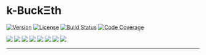 <!--
  Title: kbucketh
  Description: KBucket implementation with Ethereum addresses as ids
  Author: Iulian Rotaru
  -->
# k-BuckΞth

[![Version](https://img.shields.io/badge/version-1.0.0-blue.svg)](https://www.npmjs.com/package/kbucketh)
[![License](https://img.shields.io/badge/license-MIT-blue.svg)](https://opensource.org/licenses/MIT)
[![Build Status](https://travis-ci.org/Horyus/kbucketh.svg?branch=develop)](https://travis-ci.org/Horyus/kbucketh)
[![Code Coverage](https://codecov.io/gh/Horyus/kbucketh/branch/develop/graph/badge.svg)](https://codecov.io/gh/Horyus/kbucketh)

[![](https://sourcerer.io/fame/mortimr/Horyus/kbucketh/images/0)](https://sourcerer.io/fame/mortimr/Horyus/kbucketh/links/0)
[![](https://sourcerer.io/fame/mortimr/Horyus/kbucketh/images/1)](https://sourcerer.io/fame/mortimr/Horyus/kbucketh/links/1)
[![](https://sourcerer.io/fame/mortimr/Horyus/kbucketh/images/2)](https://sourcerer.io/fame/mortimr/Horyus/kbucketh/links/2)
[![](https://sourcerer.io/fame/mortimr/Horyus/kbucketh/images/3)](https://sourcerer.io/fame/mortimr/Horyus/kbucketh/links/3)
[![](https://sourcerer.io/fame/mortimr/Horyus/kbucketh/images/4)](https://sourcerer.io/fame/mortimr/Horyus/kbucketh/links/4)
[![](https://sourcerer.io/fame/mortimr/Horyus/kbucketh/images/5)](https://sourcerer.io/fame/mortimr/Horyus/kbucketh/links/5)
[![](https://sourcerer.io/fame/mortimr/Horyus/kbucketh/images/6)](https://sourcerer.io/fame/mortimr/Horyus/kbucketh/links/6)
[![](https://sourcerer.io/fame/mortimr/Horyus/kbucketh/images/7)](https://sourcerer.io/fame/mortimr/Horyus/kbucketh/links/7)

---
